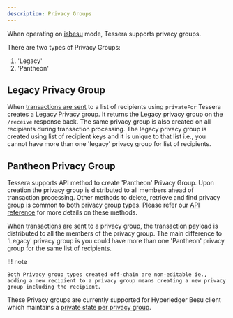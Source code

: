 ```yaml
---
description: Privacy Groups
---
```



When operating on [isbesu](../HowTo/Configure/Tessera.md#Besu-Mode) mode, Tessera supports privacy groups. 

There are two types of Privacy Groups:

1) 'Legacy'
2) 'Pantheon' 

## Legacy Privacy Group

  When [transactions are sent](https://consensys.github.io/tessera/#operation/encryptStoreAndSendJson) to a list of recipients using `privateFor` Tessera creates a Legacy Privacy group. It returns the Legacy privacy group on the `/receive` response back. The same privacy group is also created on all recipients during transaction processing. The legacy privacy group is created using list of recipient keys and it is unique to that list i.e., you cannot have more than one 'legacy' privacy group for list of recipients.

## Pantheon Privacy Group

  Tessera supports API method to create 'Pantheon' Privacy Group. Upon creation the privacy group is distributed to all members ahead of transaction processing. Other methods to delete, retrieve and find privacy group is common to both privacy group types. Please refer our [API reference](https://consensys.github.io/doc.tessera/) for more details on these methods.

  When [transactions are sent](https://consensys.github.io/tessera/#operation/encryptStoreAndSendJson) to a privacy group, the transaction payload is distributed to all the members of the privacy group. The main difference to 'Legacy' privacy group is you could have more than one 'Pantheon' privacy group for the same list of recipients.

!!! note

    Both Privacy group types created off-chain are non-editable ie., adding a new recipient to a privacy group means creating a new privacy group including the recipient.

These Privacy groups are currently supported for Hyperledger Besu client which maintains a [private state per privacy group](https://besu.hyperledger.org/en/stable/Concepts/Privacy/Privacy-Groups/).
